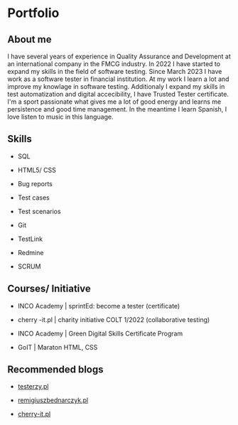 # Portfolio

## About me

I have several years of experience in Quality Assurance and Development at an international company in the FMCG industry. In 2022 I have started to expand my skills in the field of software testing. Since March 2023 I have work as a software tester in financial institution. At my work I learn a lot and improve my knowlage in software testing.
Additionaly I expand my skills in test automatization and digital accecibility, I have Trusted Tester certificate.
I'm a sport passionate what gives me a lot of good energy and learns me persistence and good time management.
In the meantime I learn Spanish, I love listen to music in this language.


## Skills

* SQL

* HTML5/ CSS

* Bug reports

* Test cases

* Test scenarios

* Git

* TestLink

* Redmine

* SCRUM



## Courses/ Initiative

* INCO Academy | sprintEd: become a tester (certificate) 

* cherry -it.pl | charity initiative COLT 1/2022 (collaborative testing)

* INCO Academy | Green Digital Skills Certificate Program 

* GoIT | Maraton HTML, CSS  


## Recommended blogs

* [testerzy.pl](http://testerzy.pl)

* [remigiuszbednarczyk.pl](https://remigiuszbednarczyk.pl)

* [cherry-it.pl](http://cherry-it.pl)







